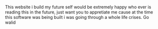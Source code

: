 This website i build my future self would be extremely happy who ever is reading this in the future, just want you to appretiate me cause at the time this software was being built i was going through a whole life crises. Go walid 
